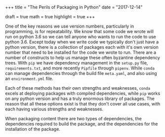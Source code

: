 +++
title = "The Perils of Packaging in Python"
date = "2017-12-14"

draft = true
math = true
highlight = true
+++

One of the key reasons we use version numbers,
particularly in programming,
is for repeatability.
We know that some code we wrote will
run on python 3.6 so we can tell
anyone who wants to run the code to use python 3.6.
Except today when we write code we typically
don't just have a python version,
there is a collection of packages
each with it's own version number
that need to be installed for the code we wrote to run.
There are a number of constructs to help us manage
these often byzantine dependency trees.
With `pip` we have dependency management
in the `setup.py` file,
`requirements.txt`, and
more recently `Pipfile` through `pipenv`.
While `conda` can manage dependencies through
the build file `meta.yaml`, and
also using an `environment.yml` file.

Each of these methods has
their own strengths and weaknesses,
`conda` excels at deploying packages with
compiled dependencies,
while `pip` works on any python version and
has a truly enormous library of packages.
The reason that all these options exist
is that they don't cover all use cases,
with each having various strengths and weaknesses.

When packaging content
there are two types of dependencies,
the dependencies required to build the package,
and the dependencies for the installation of the package.
